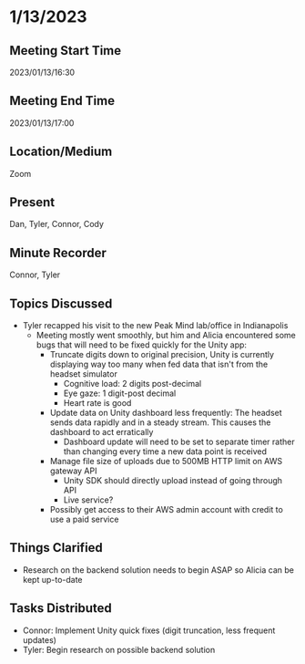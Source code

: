 # 1/13/2023

## Meeting Start Time

2023/01/13/16:30

## Meeting End Time

2023/01/13/17:00

## Location/Medium

Zoom

## Present

Dan, Tyler, Connor, Cody

## Minute Recorder

Connor, Tyler

## Topics Discussed

* Tyler recapped his visit to the new Peak Mind lab/office in Indianapolis
  * Meeting mostly went smoothly, but him and Alicia encountered some bugs that will need to be fixed quickly for the Unity app:
    * Truncate digits down to original precision, Unity is currently displaying way too many when fed data that isn't from the headset simulator
	    * Cognitive load: 2 digits post-decimal
	    * Eye gaze: 1 digit-post decimal
        * Heart rate is good
    * Update data on Unity dashboard less frequently: The headset sends data rapidly and in a steady stream. This causes the dashboard to act erratically
        * Dashboard update will need to be set to separate timer rather than changing every time a new data point is received
    * Manage file size of uploads due to 500MB HTTP limit on AWS gateway API
	    * Unity SDK should directly upload instead of going through API
	    * Live service?
    * Possibly get access to their AWS admin account with credit to use a paid service

## Things Clarified

* Research on the backend solution needs to begin ASAP so Alicia can be kept up-to-date

## Tasks Distributed

* Connor: Implement Unity quick fixes (digit truncation, less frequent updates)
* Tyler: Begin research on possible backend solution